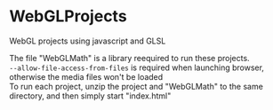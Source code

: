 # WebGLProjects
WebGL projects using javascript and GLSL

The file "WebGLMath" is a library reequired to run these projects.  
`--allow-file-access-from-files` is required when launching browser, otherwise the media files won't be loaded  
To run each project, unzip the project and "WebGLMath" to the same directory, and then simply start "index.html"
 
